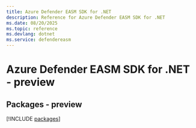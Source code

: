 ```yaml
---
title: Azure Defender EASM SDK for .NET
description: Reference for Azure Defender EASM SDK for .NET
ms.date: 08/20/2025
ms.topic: reference
ms.devlang: dotnet
ms.service: defendereasm
---
```

# Azure Defender EASM SDK for .NET - preview
## Packages - preview
[!INCLUDE [packages](defender-easm-index.md)]